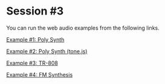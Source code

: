 Session \#3
===========

You can run the web audio examples from the following links.


[Example \#1: Poly Synth](https://rawgit.com/juhannam/ctp431-2018/master/session3/poly_synth.html)

[Example \#2: Poly Synth (tone.js)](https://rawgit.com/juhannam/ctp431-2018/master/session3/poly_synth_tonejs.html)

[Example \#3: TR-808](https://rawgit.com/juhannam/ctp431-2018/master/session3/tr808.html)

[Example \#4: FM Synthesis](https://rawgit.com/juhannam/ctp431-2018/master/session3/fm_synth.html)

